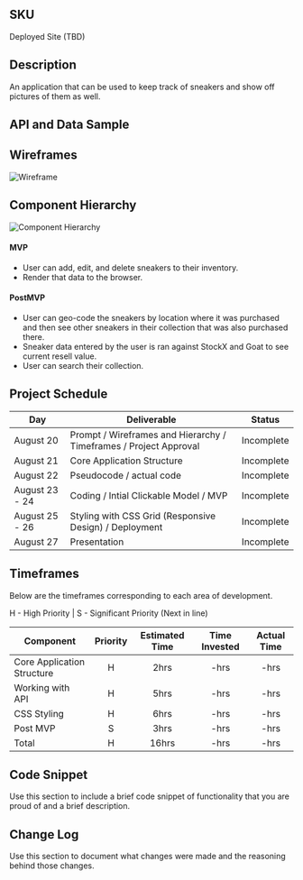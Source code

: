 ## SKU

Deployed Site (TBD)

## Description

An application that can be used to keep track of sneakers and show off pictures of them as well.

## API and Data Sample


## Wireframes

![Wireframe](https://whimsical.com/the-collection-HtbDfNPCDtjbmHBEGMdsU3)

## Component Hierarchy

![Component Hierarchy](https://whimsical.com/f5ce8059-59d1-4be5-8d98-71bed6a9e091)

#### MVP 

- User can add, edit, and delete sneakers to their inventory.
- Render that data to the browser.



#### PostMVP  

- User can geo-code the sneakers by location where it was purchased and then see other sneakers in their collection that was also purchased there.
- Sneaker data entered by the user is ran against StockX and Goat to see current resell value.
- User can search their collection.

## Project Schedule

|  Day | Deliverable | Status
|---|---| ---|
|August 20| Prompt / Wireframes and Hierarchy / Timeframes / Project Approval | Incomplete
|August 21| Core Application Structure | Incomplete
|August 22| Pseudocode / actual code | Incomplete
|August 23 - 24| Coding / Intial Clickable Model / MVP | Incomplete
|August 25 - 26| Styling with CSS Grid (Responsive Design) / Deployment | Incomplete
|August 27| Presentation | Incomplete


## Timeframes

Below are the timeframes corresponding to each area of development. 

H - High Priority | 
S - Significant Priority (Next in line)

| Component | Priority | Estimated Time | Time Invested | Actual Time |
| --- | :---: |  :---: | :---: | :---: |
| Core Application Structure | H | 2hrs| -hrs | -hrs |
| Working with API | H | 5hrs| -hrs | -hrs |
| CSS Styling | H | 6hrs| -hrs | -hrs |
| Post MVP | S | 3hrs| -hrs | -hrs |
| Total | H | 16hrs| -hrs | -hrs |

## Code Snippet

Use this section to include a brief code snippet of functionality that you are proud of and a brief description.  


## Change Log
 Use this section to document what changes were made and the reasoning behind those changes.